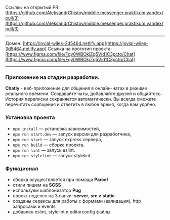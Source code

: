 Ссылкы на открытый PR: [https://github.com/AleksandrChistov/middle.messenger.praktikum.yandex/pull/3](https://github.com/AleksandrChistov/middle.messenger.praktikum.yandex/pull/3)

---

Домен: [https://jovial-wiles-3d5464.netlify.app](https://jovial-wiles-3d5464.netlify.app)
Ссылка на прототип проекта: [https://www.figma.com/file/Fgv0WBOkjZq5Vid1C3pcto/Chat](https://www.figma.com/file/Fgv0WBOkjZq5Vid1C3pcto/Chat)

---

### Приложение на стадии разработки.

**Chatly** - веб-приложение для общения в онлайн-чатах в режиме реального времени.
Создавайте чаты, добавляйте друзей и общайтесь.
История переписки сохраняется автоматически.
Вы всегда сможете перечитать сообщения и ответить в любое время, когда вам удобно.

### Установка проекта

- `npm install` — установка зависимостей,
- `npm run start:dev` — запуск версии для разработчика,
- `npm run start` — запуск express сервера,
- `npm run build` — сборка проекта.
- `npm run lint` — запуск eslint.
- `npm run stylelint` — запуск stylelint.

### Функционал

- сборка осуществляется при помощи **Parcel**
- стили пишем на **SCSS**
- используем шаблонизатор **Pug**
- проект поделен на 3 папки: **server**, **src** и **static**
- созданы сервисы для работы с формами (валидация), http запросами и events
- добавлен eslint, stylelint и editorconfig файлы
